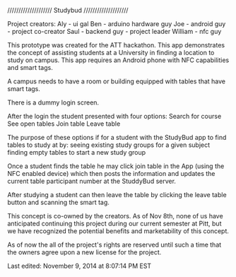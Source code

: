 //////////////////// Studybud ////////////////////

Project creators:
Aly - ui gal
Ben - arduino hardware guy
Joe - android guy - project co-creator
Saul - backend guy - project leader
William - nfc guy

This prototype was created for the ATT hackathon. This app demonstrates the concept of assisting students at a University in finding a location to study on campus. This app requires an Android phone with NFC capabilities and smart tags.

A campus needs to have a room or building equipped with tables that have smart tags.

There is a dummy login screen.

After the login the student presented with four options:
	Search for course
	See open tables
	Join table
	Leave table

The purpose of these options if for a student with the StudyBud app to find tables to study at by:
	seeing existing study groups for a given subject
	finding empty tables to start a new study group

Once a student finds the table he may click join table in the App (using the NFC enabled device) which then posts the information and updates the current table participant number at the StuddyBud server.

After studying a student can then leave the table by clicking the leave table button and scanning the smart tag.

This concept is co-owned by the creators. As of Nov 8th, none of us have anticipated continuing this project during our current semester at Pitt, but we have recognized the potential benefits and marketability of this concept.

As of now the all of the project's rights are reserved until such a time that the owners agree upon a new license for the project.

Last edited: November 9, 2014 at 8:07:14 PM EST
